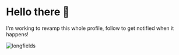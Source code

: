 # Hello there 👋
I'm working to revamp this whole profile, follow to get notified when it happens!

<p align="left"> <img src="https://komarev.com/ghpvc/?username=longfields&label=Profile%20views&color=0e75b6&style=flat" alt="longfields" /> </p>

